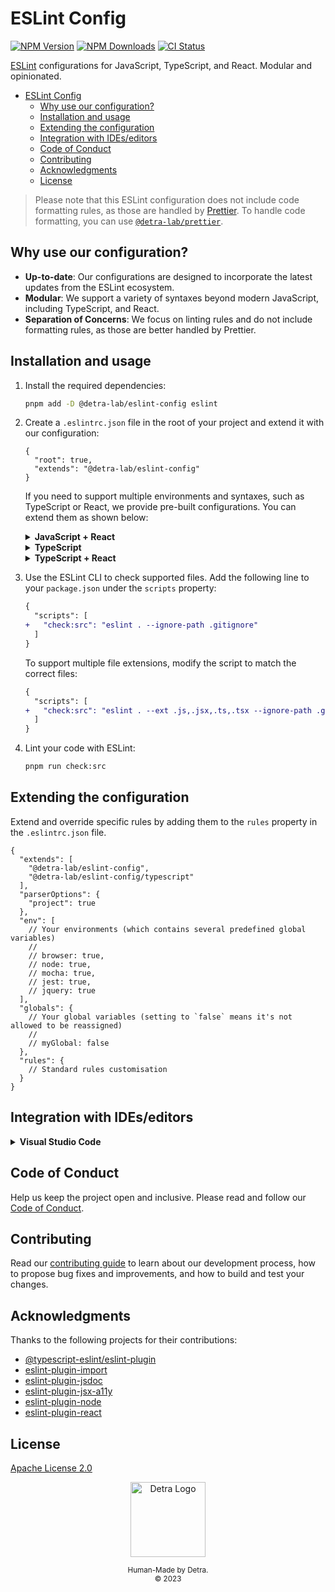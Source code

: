 # ESLint Config

[![NPM Version][npm_version_badge]][npm_badge_url]
[![NPM Downloads][npm_downloads_badge]][npm_badge_url]
[![CI Status][ci_badge]][ci_badge_url]

[ESLint](https://eslint.org/) configurations for JavaScript, TypeScript, and React. Modular and opinionated.

- [ESLint Config](#eslint-config)
  - [Why use our configuration?](#why-use-our-configuration)
  - [Installation and usage](#installation-and-usage)
  - [Extending the configuration](#extending-the-configuration)
  - [Integration with IDEs/editors](#integration-with-ideseditors)
  - [Code of Conduct](#code-of-conduct)
  - [Contributing](#contributing)
  - [Acknowledgments](#acknowledgments)
  - [License](#license)

> Please note that this ESLint configuration does not include code formatting rules, as those are handled by [Prettier](https://prettier.io/). To handle code formatting, you can use [`@detra-lab/prettier`](https://github.com/detra-lab/prettier-config).

## Why use our configuration?

- **Up-to-date**: Our configurations are designed to incorporate the latest updates from the ESLint ecosystem.
- **Modular**: We support a variety of syntaxes beyond modern JavaScript, including TypeScript, and React.
- **Separation of Concerns**: We focus on linting rules and do not include formatting rules, as those are better handled by Prettier.

## Installation and usage

1. Install the required dependencies:

   ```sh
   pnpm add -D @detra-lab/eslint-config eslint
   ```

2. Create a `.eslintrc.json` file in the root of your project and extend it with our configuration:

   ```jsonc
   {
     "root": true,
     "extends": "@detra-lab/eslint-config"
   }
   ```

   If you need to support multiple environments and syntaxes, such as TypeScript or React, we provide pre-built configurations. You can extend them as shown below:

    <details>
      <summary><strong>JavaScript + React</strong></summary>
      ```json
      {
        "root": true,
        "extends": [
          "@detra-lab/eslint-config",
          "@detra-lab/eslint-config/react"
        ]
      }
      ```
    </details>

    <details>
      <summary><strong>TypeScript</strong></summary>
      ```jsonc
      {
        "root": true,
        "extends": [
          "@detra-lab/eslint-config",
          "@detra-lab/eslint-config/typescript"
        ],
        "parserOptions": {
          // Be sure to update the `project` value with the exact location of your `tsconfig.json` file.
          // For mono-repos, the location may be `./packages/*/tsconfig.json`.
          // Check https://typescript-eslint.io/packages/parser/#project for more guidance.
          "project": ["./tsconfig.json"]
        }
      }
      ```
    </details>

    <details>
      <summary><strong>TypeScript + React</strong></summary>
      ```jsonc
      {
        "root": true,
        "extends": [
          "@detra-lab/eslint-config",
          "@detra-lab/eslint-config/typescript"
          "@detra-lab/eslint-config/react"
        ],
        "parserOptions": {
          // Be sure to update the `project` value with the exact location of your `tsconfig.json` file.
          // For mono-repos, the location may be `./packages/*/tsconfig.json`.
          // Check https://typescript-eslint.io/packages/parser/#project for more guidance.
          "project": ["./tsconfig.json"]
        }
      }
      ```
    </details>

3. Use the ESLint CLI to check supported files. Add the following line to your `package.json` under the `scripts` property:

   ```diff
   {
     "scripts": [
   +   "check:src": "eslint . --ignore-path .gitignore"
     ]
   }
   ```

   To support multiple file extensions, modify the script to match the correct files:

   ```diff
   {
     "scripts": [
   +   "check:src": "eslint . --ext .js,.jsx,.ts,.tsx --ignore-path .gitignore"
     ]
   }
   ```

4. Lint your code with ESLint:

   ```sh
   pnpm run check:src
   ```

## Extending the configuration

Extend and override specific rules by adding them to the `rules` property in the `.eslintrc.json` file.

```jsonc
{
  "extends": [
    "@detra-lab/eslint-config",
    "@detra-lab/eslint-config/typescript"
  ],
  "parserOptions": {
    "project": true
  },
  "env": [
    // Your environments (which contains several predefined global variables)
    //
    // browser: true,
    // node: true,
    // mocha: true,
    // jest: true,
    // jquery: true
  ],
  "globals": {
    // Your global variables (setting to `false` means it's not allowed to be reassigned)
    //
    // myGlobal: false
  },
  "rules": {
    // Standard rules customisation
  }
}
```

## Integration with IDEs/editors

<details>
<summary><strong>Visual Studio Code</strong></summary>
1. Install the [ESLint Plugin](https://marketplace.visualstudio.com/items?itemName=dbaeumer.vscode-eslint).

2. Add the following code to your `.vscode/settings.json` file:
   ```jsonc
   "editor.codeActionsOnSave": {
     "source.fixAll.eslint": true
   },
   "eslint.validate": ["javascript"] // Add the types of files you want to validate (e.g. "typescript", "javascriptreact", "typescriptreact"])
   ```
</details>

## Code of Conduct

Help us keep the project open and inclusive. Please read and follow our [Code of Conduct](https://github.com/detra-lab/eslint-config/blob/stable/CODE_OF_CONDUCT.md).

## Contributing

Read our [contributing guide](https://github.com/detra-lab/eslint-config/blob/stable/CONTRIBUTING.md) to learn about our development process, how to propose bug fixes and improvements, and how to build and test your changes.

## Acknowledgments

Thanks to the following projects for their contributions:

- [@typescript-eslint/eslint-plugin](https://github.com/typescript-eslint/typescript-eslint)
- [eslint-plugin-import](https://github.com/import-js/eslint-plugin-import)
- [eslint-plugin-jsdoc](https://github.com/gajus/eslint-plugin-jsdoc)
- [eslint-plugin-jsx-a11y](https://github.com/jsx-eslint/eslint-plugin-jsx-a11y)
- [eslint-plugin-node](https://github.com/mysticatea/eslint-plugin-node)
- [eslint-plugin-react](https://github.com/jsx-eslint/eslint-plugin-react)

## License

[Apache License 2.0](https://github.com/detra-lab/eslint-config/blob/stable/LICENSE)

<div align="center"><img src="https://raw.github.com/detra-lab/.github/stable/profile/logo.svg" width="120" height="120" alt="Detra Logo" /><p><small>Human-Made by Detra.</small><br/><small>© 2023</small></p></div>

<!-- Badges -->
[ci_badge]: https://img.shields.io/github/actions/workflow/status/detra-lab/eslint-config/test.yaml?style=flat-square&colorA=5d4fe1&colorB=9bf2dc
[npm_version_badge]: https://img.shields.io/npm/v/@detra-lab/eslint-config?style=flat-square&colorA=5d4fe1&colorB=9bf2dc
[npm_downloads_badge]: https://img.shields.io/npm/dm/@detra-lab/eslint-config?style=flat-square&colorA=5d4fe1&colorB=9bf2dc

<!-- Links -->
[ci_badge_url]: https://github.com/detra-lab/eslint-config/actions/workflows/test.yaml
[npm_badge_url]: https://www.npmjs.com/package/@detra-lab/eslint-config
